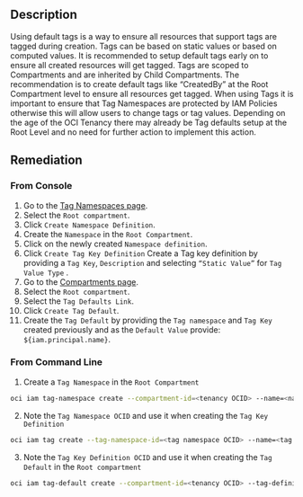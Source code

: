 ## Description

Using default tags is a way to ensure all resources that support tags are tagged during creation. Tags can be based on static values or based on computed values. It is recommended to setup default tags early on to ensure all created resources will get tagged. Tags are scoped to Compartments and are inherited by Child Compartments. The recommendation is to create default tags like “CreatedBy” at the Root Compartment level to ensure all resources get tagged. When using Tags it is important to ensure that Tag Namespaces are protected by IAM Policies otherwise this will allow users to change tags or tag values. Depending on the age of the OCI Tenancy there may already be Tag defaults setup at the Root Level and no need for further action to implement this action.

## Remediation

### From Console

1. Go to the [Tag Namespaces page](https://console.us-ashburn1.oraclecloud.com/identity/tag-namespaces).
2. Select the `Root compartment`.
3. Click `Create Namespace Definition`.
4. Create the `Namespace` in the `Root Compartment`.
5. Click on the newly created `Namespace definition`.
6. Click `Create Tag Key Definition` Create a Tag key definition by providing a `Tag Key`, `Description` and selecting `“Static Value”` for `Tag Value Type` .
7. Go to the [Compartments page](https://console.us-ashburn-1.oraclecloud.com/identity/compartments).
8. Select the `Root compartment`.
9. Select the `Tag Defaults Link`.
10. Click `Create Tag Default`.
11. Create the `Tag Default` by providing the `Tag namespace` and `Tag Key` created previously and as the `Default Value` provide: `${iam.principal.name}`.

### From Command Line

1. Create a `Tag Namespace` in the `Root Compartment`

```bash
oci iam tag-namespace create --compartment-id=<tenancy OCID> --name=<name> -- description=<description> --query data.{"\"Tag Namespace OCID\":id"} --output table
```

2. Note the `Tag Namespace OCID` and use it when creating the `Tag Key Definition`

```bash
oci iam tag create --tag-namespace-id=<tag namespace OCID> --name=<tag namespace OCID> --description=<description> --query data.{"\"Tag Key Definition OCID\":id"} --output table
```

3. Note the `Tag Key Definition OCID` and use it when creating the `Tag Default` in the `Root compartment`

```bash
oci iam tag-default create --compartment-id=<tenancy OCID> --tag-definitionid=<tag key definition id> --value="\${iam.principal.name}"
```